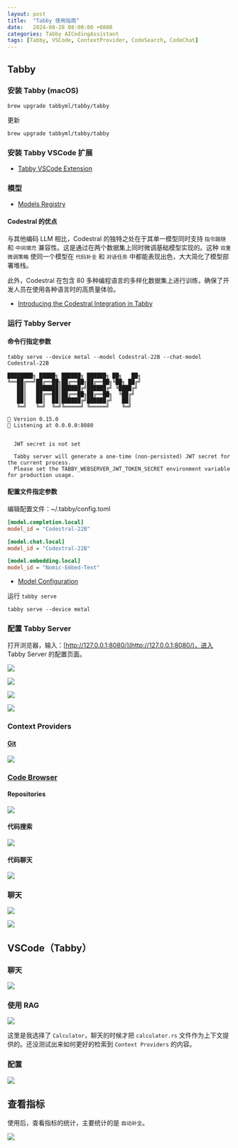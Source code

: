 ```yaml
---
layout: post
title:  "Tabby 使用指南"
date:   2024-08-28 08:00:00 +0800
categories: Tabby AICodingAssistant
tags: [Tabby, VSCode, ContextProvider, CodeSearch, CodeChat]
---
```


## Tabby

### 安装 Tabby (macOS)

```shell
brew upgrade tabbyml/tabby/tabby
```

更新

```shell
brew upgrade tabbyml/tabby/tabby
```

### 安装 Tabby VSCode 扩展
- [Tabby VSCode Extension](https://marketplace.visualstudio.com/items?itemName=TabbyML.vscode-tabby)

### 模型
- [Models Registry](https://tabby.tabbyml.com/docs/models/)

#### Codestral 的优点

与其他编码 LLM 相比，Codestral 的独特之处在于其单一模型同时支持 `指令跟随` 和 `中间填充` 兼容性。这是通过在两个数据集上同时微调基础模型实现的。这种 `双重微调策略` 使同一个模型在 `代码补全` 和 `对话任务` 中都能表现出色，大大简化了模型部署堆栈。

此外，Codestral 在包含 80 多种编程语言的多样化数据集上进行训练，确保了开发人员在使用各种语言时的高质量体验。

- [Introducing the Codestral Integration in Tabby](https://tabby.tabbyml.com/blog/2024/07/09/tabby-codestral/)

### 运行 Tabby Server

#### 命令行指定参数

```shell
tabby serve --device metal --model Codestral-22B --chat-model Codestral-22B
```
```
████████╗ █████╗ ██████╗ ██████╗ ██╗   ██╗
╚══██╔══╝██╔══██╗██╔══██╗██╔══██╗╚██╗ ██╔╝
   ██║   ███████║██████╔╝██████╔╝ ╚████╔╝ 
   ██║   ██╔══██║██╔══██╗██╔══██╗  ╚██╔╝  
   ██║   ██║  ██║██████╔╝██████╔╝   ██║   
   ╚═╝   ╚═╝  ╚═╝╚═════╝ ╚═════╝    ╚═╝   

📄 Version 0.15.0
🚀 Listening at 0.0.0.0:8080


  JWT secret is not set

  Tabby server will generate a one-time (non-persisted) JWT secret for the current process.
  Please set the TABBY_WEBSERVER_JWT_TOKEN_SECRET environment variable for production usage.
```

#### 配置文件指定参数

编辑配置文件：~/.tabby/config.toml

```ini
[model.completion.local]
model_id = "Codestral-22B"

[model.chat.local]
model_id = "Codestral-22B"

[model.embedding.local]
model_id = "Nomic-Embed-Text"
```

- [Model Configuration](https://tabby.tabbyml.com/docs/administration/model/)

运行 `tabby serve`

```shell
tabby serve --device metal
```

### 配置 Tabby Server

打开浏览器，输入：[http://127.0.0.1:8080/](http://127.0.0.1:8080/)，进入 Tabby Server 的配置页面。

![](/images/2024/Tabby2/tabby-server-1-welcome.png)

![](/images/2024/Tabby2/tabby-server-2-create-admin-account.png)

![](/images/2024/Tabby2/tabby-server-3-congratulations.png)

![](/images/2024/Tabby2/tabby-server-4-home.png)

### Context Providers
#### [Git](http://127.0.0.1:8080/settings/providers/git)

![](/images/2024/Tabby2/Tabby-Context-Providers-Git.png)

### [Code Browser](http://127.0.0.1:8080/files)

#### Repositories

![](/images/2024/Tabby2/code-browser.png)

#### 代码搜索

![](/images/2024/Tabby2/tabby-source-code-search.png)

#### 代码聊天

![](/images/2024/Tabby2/code-browser-tabby-chat.png)

### 聊天

![](/images/2024/Tabby2/tabby-server-chat.png)

![](/images/2024/Tabby2/tabby-server-chat-rag.png)

## VSCode（Tabby）

### 聊天

![](/images/2024/Tabby2/vscode-tabby-chat.png)

### 使用 RAG

![](/images/2024/Tabby2/vscode-tabby.png)

这里是我选择了 `Calculator`，聊天的时候才把 `calculator.rs` 文件作为上下文提供的。还没测试出来如何更好的检索到 `Context Providers` 的内容。

### 配置

![](/images/2024/Tabby2/vscode-tabby-settings.png)


## 查看指标

使用后，查看指标的统计，主要统计的是 `自动补全`。

![](/images/2024/Tabby2/tabby-server-home.png)
